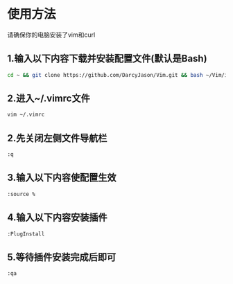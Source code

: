 # 使用方法

请确保你的电脑安装了vim和curl

## 1.输入以下内容下载并安装配置文件(默认是Bash)

```bash
cd ~ && git clone https://github.com/DarcyJason/Vim.git && bash ~/Vim/install.sh
```

## 2.进入~/.vimrc文件
```bash
vim ~/.vimrc
```

## 2.先关闭左侧文件导航栏
```bash
:q
```

## 3.输入以下内容使配置生效

```bash
:source %
```

## 4.输入以下内容安装插件
```bash
:PlugInstall
```

## 5.等待插件安装完成后即可
```bash
:qa
```
